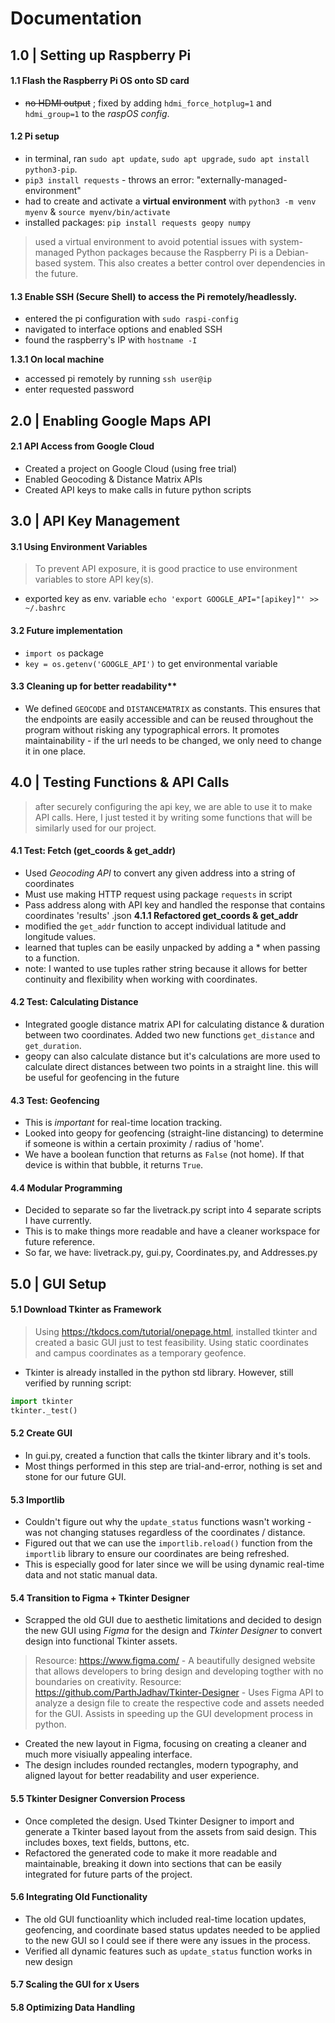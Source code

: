# Documentation

## 1.0 | Setting up Raspberry Pi
#### 1.1 Flash the Raspberry Pi OS onto SD card
- ~~no HDMI output~~ ; fixed by adding `hdmi_force_hotplug=1` and `hdmi_group=1` to the *raspOS config*.

#### 1.2 Pi setup
- in terminal, ran `sudo apt update`, `sudo apt upgrade`, `sudo apt install python3-pip`.
- `pip3 install requests` - throws an error: "externally-managed-environment"
- had to create and activate a **virtual environment** with `python3 -m venv myenv` & `source myenv/bin/activate`
- installed packages: `pip install requests geopy numpy`
> used a virtual environment to avoid potential issues with system-managed Python packages because the Raspberry Pi is a Debian-based system. This also creates a better control over dependencies in the future.

#### 1.3 Enable SSH (Secure Shell) to access the Pi remotely/headlessly.
- entered the pi configuration with `sudo raspi-config`
- navigated to interface options and enabled SSH
- found the raspberry's IP with `hostname -I`

**1.3.1
On local machine** 
- accessed pi remotely by running `ssh user@ip`
- enter requested password

## 2.0 | Enabling Google Maps API
#### 2.1 API Access from Google Cloud
- Created a project on Google Cloud (using free trial)
- Enabled Geocoding & Distance Matrix APIs
- Created API keys to make calls in future python scripts

## 3.0 | API Key Management
#### 3.1 Using Environment Variables
> To prevent API exposure, it is good practice to use environment variables to store API key(s).
- exported key as env. variable `echo 'export GOOGLE_API="[apikey]"' >> ~/.bashrc`
#### 3.2 Future implementation
- `import os` package 
- `key = os.getenv('GOOGLE_API')` to get environmental variable
#### 3.3 Cleaning up for better readability**
- We defined `GEOCODE` and `DISTANCEMATRIX` as constants. This ensures that the endpoints are easily accessible and can be reused throughout the program without risking any typographical errors. It promotes maintainability - if the url needs to be changed, we only need to change it in one place.

## 4.0 | Testing Functions & API Calls
> after securely configuring the api key, we are able to use it to make API calls. Here, I just tested it by writing some functions that will be similarly used for our project.
#### 4.1 Test: Fetch (get_coords & get_addr)
- Used *Geocoding API* to convert any given address into a string of coordinates 
- Must use making HTTP request using package `requests` in script
- Pass address along with API key and handled the response that contains coordinates 'results' .json
**4.1.1
Refactored get_coords & get_addr**
- modified the `get_addr` function to accept individual latitude and longitude values.
- learned that tuples can be easily unpacked by adding a * when passing to a function.
- note: I wanted to use tuples rather string because it allows for better continuity and flexibility when working with coordinates.
#### 4.2 Test: Calculating Distance
- Integrated google distance matrix API for calculating distance & duration between two coordinates. Added two new functions `get_distance` and `get_duration`.
- geopy can also calculate distance but it's calculations are more used to calculate direct distances between two points in a straight line. this will be useful for geofencing in the future
#### 4.3 Test: Geofencing
- This is *important* for real-time location tracking. 
- Looked into geopy for geofencing (straight-line distancing) to determine if someone is within a certain proximity / radius of 'home'. 
- We have a boolean function that returns as `False` (not home). If that device is within that bubble, it returns `True`. 
#### 4.4 Modular Programming
- Decided to separate so far the livetrack.py script into 4 separate scripts I have currently.
- This is to make things more readable and have a cleaner workspace for future reference.
- So far, we have: livetrack.py, gui.py, Coordinates.py, and Addresses.py

## 5.0 | GUI Setup
#### 5.1 Download Tkinter as Framework
> Using https://tkdocs.com/tutorial/onepage.html, installed tkinter and created a basic GUI just to test feasibility. Using static coordinates and campus coordinates as a temporary geofence.
- Tkinter is already installed in the python std library. However, still verified by running script:
 ```python
 import tkinter
 tkinter._test()
 ```
#### 5.2 Create GUI
- In gui.py, created a function that calls the tkinter library and it's tools.
- Most things performed in this step are trial-and-error, nothing is set and stone for our future GUI. 
#### 5.3 Importlib
- Couldn't figure out why the `update_status` functions wasn't working - was not changing statuses regardless of the coordinates / distance.
- Figured out that we can use the `importlib.reload()` function from the `importlib` library to ensure our coordinates are being refreshed.
- This is especially good for later since we will be using dynamic real-time data and not static manual data.
#### 5.4 Transition to Figma + Tkinter Designer
- Scrapped the old GUI due to aesthetic limitations and decided to design the new GUI using *Figma* for the design and *Tkinter Designer* to convert design into functional Tkinter assets.
> Resource: https://www.figma.com/ - A beautifully designed website that allows developers to bring design and developing togther with no boundaries on creativity. 
> Resource: https://github.com/ParthJadhav/Tkinter-Designer - Uses Figma API to analyze a design file to create the respective code and assets needed for the GUI. Assists in speeding up the GUI development process in python.
- Created the new layout in Figma, focusing on creating a cleaner and much more visiually appealing interface.
- The design includes rounded rectangles, modern typography, and aligned layout for better readability and user experience.
#### 5.5 Tkinter Designer Conversion Process
- Once completed the design. Used Tkinter Designer to import and generate a Tkinter based layout from the assets from said design. This includes boxes, text fields, buttons, etc.
- Refactored the generated code to make it more readable and maintainable, breaking it down into sections that can be easily integrated for future parts of the project.
#### 5.6 Integrating Old Functionality
- The old GUI functioanlity which included real-time location updates, geofencing, and coordinate based status updates needed to be applied to the new GUI so I could see if there were any issues in the process.
- Verified all dynamic features such as `update_status` function works in new design

#### 5.7 Scaling the GUI for x Users

#### 5.8 Optimizing Data Handling